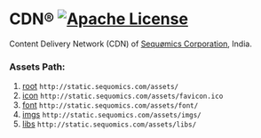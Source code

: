 # CDN® [![Apache License](https://img.shields.io/badge/license-Apache-blue.svg)](https://github.com/sequomics/sequomics/blob/master/LICENSE)
Content Delivery Network (CDN) of [Sequømics Corporation](http://sequomics.com/), India.

### Assets Path:
1. [root](http://static.sequomics.com/assets/) ```http://static.sequomics.com/assets/```
2. [icon](http://static.sequomics.com/assets/favicon.ico) ```http://static.sequomics.com/assets/favicon.ico```
3. [font](http://static.sequomics.com/assets/font/) ```http://static.sequomics.com/assets/font/```
4. [imgs](http://static.sequomics.com/assets/imgs/) ```http://static.sequomics.com/assets/imgs/```
5. [libs](http://static.sequomics.com/assets/libs/) ```http://static.sequomics.com/assets/libs/```
